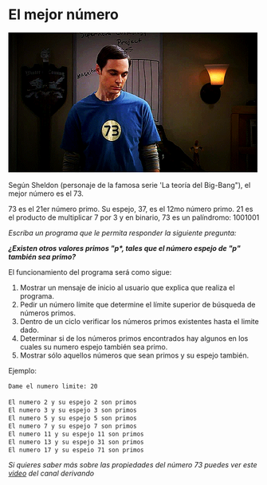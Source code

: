 # El mejor número

![](/00.-Sources/Gifs/Sheldon.gif)

Según Sheldon (personaje de la famosa serie 'La teoría del Big-Bang"), el mejor número es el 73.

73 es el 21er número primo. Su espejo, 37, es el 12mo número primo. 21 es el producto de multiplicar 7 por 3 y en binario, 73 es un palíndromo: 1001001

_Escriba un programa que le permita responder la siguiente pregunta:_

_**¿Existen otros valores primos "p*, tales que el número espejo de "p" también sea primo?**_

El funcionamiento del programa será como sigue:

1. Mostrar un mensaje de inicio al usuario que explica que realiza el programa.
2. Pedir un número límite que determine el límite superior de búsqueda de números primos.
3. Dentro de un ciclo verificar los números primos existentes hasta el limite dado.
4. Determinar si de los números primos encontrados hay algunos en los cuales su numero espejo también sea primo.
5. Mostrar sólo aquellos números que sean primos y su espejo también.

Ejemplo:

```
Dame el numero limite: 20

El numero 2 y su espejo 2 son primos
El numero 3 y su espejo 3 son primos
El numero 5 y su espejo 5 son primos
El numero 7 y su espejo 7 son primos
El numero 11 y su espejo 11 son primos
El numero 13 y su espejo 31 son primos
El numero 17 y su espeio 71 son primos

```
_Si quieres saber más sobre las propiedades del número 73 puedes ver este [video](https://www.youtube.com/watch?v=R7hTUxzbH48) del canal derivando_


